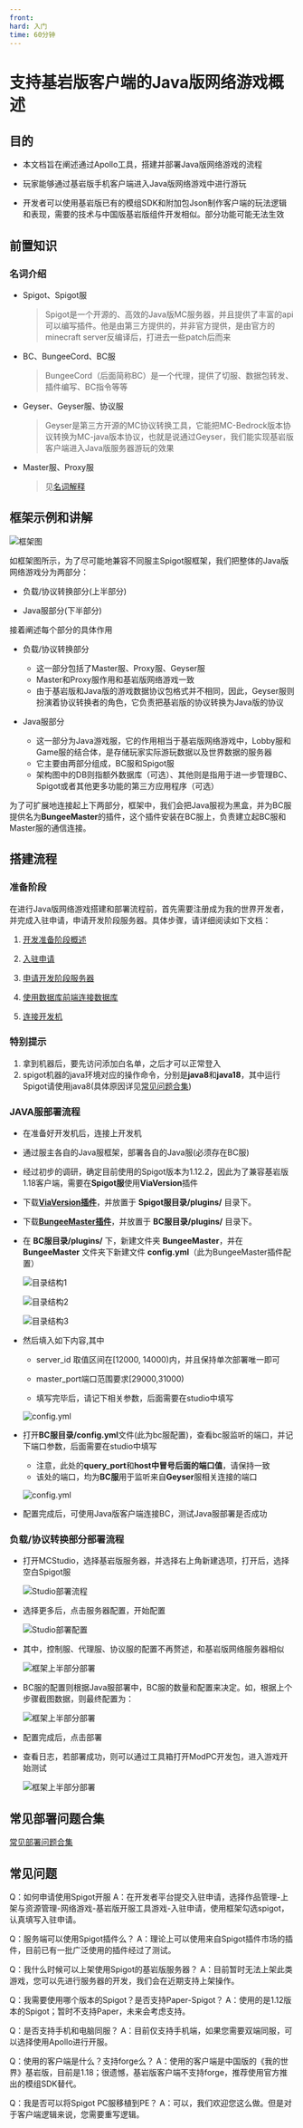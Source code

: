 ```yaml
---
front: 
hard: 入门
time: 60分钟
---
```


# 支持基岩版客户端的Java版网络游戏概述

## 目的

- 本文档旨在阐述通过Apollo工具，搭建并部署Java版网络游戏的流程

- 玩家能够通过基岩版手机客户端进入Java版网络游戏中进行游玩

- 开发者可以使用基岩版已有的模组SDK和附加包Json制作客户端的玩法逻辑和表现，需要的技术与中国版基岩版组件开发相似。部分功能可能无法生效

## 前置知识

### 名词介绍
- Spigot、Spigot服
  
	> Spigot是一个开源的、高效的Java版MC服务器，并且提供了丰富的api可以编写插件。他是由第三方提供的，并非官方提供，是由官方的minecraft server反编译后，打进去一些patch后而来

- BC、BungeeCord、BC服
  
	> BungeeCord（后面简称BC）是一个代理，提供了切服、数据包转发、插件编写、BC指令等等

- Geyser、Geyser服、协议服
  
	> Geyser是第三方开源的MC协议转换工具，它能把MC-Bedrock版本协议转换为MC-java版本协议，也就是说通过Geyser，我们能实现基岩版客户端进入Java版服务器游玩的效果

- Master服、Proxy服

	> 见[名词解释](../课程2：Apollo基础知识/第2节：Apollo框架.md)

## 框架示例和讲解

![框架图](./res/frame.png)

如框架图所示，为了尽可能地兼容不同服主Spigot服框架，我们把整体的Java版网络游戏分为两部分：

- 负载/协议转换部分(上半部分)

- Java服部分(下半部分)

接着阐述每个部分的具体作用

- 负载/协议转换部分
    - 这一部分包括了Master服、Proxy服、Geyser服
    - Master和Proxy服作用和基岩版网络游戏一致
    - 由于基岩版和Java版的游戏数据协议包格式并不相同，因此，Geyser服则扮演着协议转换者的角色，它负责把基岩版的协议转换为Java版的协议

- Java服部分
    - 这一部分为Java游戏服，它的作用相当于基岩版网络游戏中，Lobby服和Game服的结合体，是存储玩家实际游玩数据以及世界数据的服务器
    - 它主要由两部分组成，BC服和Spigot服
    - 架构图中的DB则指额外数据库（可选）、其他则是指用于进一步管理BC、Spigot或者其他更多功能的第三方应用程序（可选）

为了可扩展地连接起上下两部分，框架中，我们会把Java服视为黑盒，并为BC服提供名为**BungeeMaster**的插件，这个插件安装在BC服上，负责建立起BC服和Master服的通信连接。

## 搭建流程

### 准备阶段

在进行Java版网络游戏搭建和部署流程前，首先需要注册成为我的世界开发者，并完成入驻申请，申请开发阶段服务器。具体步骤，请详细阅读如下文档：

1. [开发准备阶段概述](../课程1：成为Apollo服主及相关准备/第2节：开发准备阶段概述.md)
   
2. [入驻申请](../课程1：成为Apollo服主及相关准备/第3节：入驻申请.md)
   
3. [申请开发阶段服务器](../课程1：成为Apollo服主及相关准备/第4节：申请开发阶段服务器.md)
   
4. [使用数据库前端连接数据库](../课程1：成为Apollo服主及相关准备/第5节（拓展）：使用数据库前端连接数据库.md)
   
5. [连接开发机](../课程1：成为Apollo服主及相关准备/第5节：连接开发机.md)

### 特别提示

1. 拿到机器后，要先访问添加白名单，之后才可以正常登入
2. spigot机器的java环境对应的操作命令，分别是**java8**和**java18**，其中运行Spigot请使用java8(具体原因详见[常见问题合集](./90-常见问题合集.md))

### JAVA服部署流程
- 在准备好开发机后，连接上开发机
- 通过服主各自的Java服框架，部署各自的Java服(必须存在BC服)
- 经过初步的调研，确定目前使用的Spigot版本为1.12.2，因此为了兼容基岩版1.18客户端，需要在**Spigot服**使用**ViaVersion**插件
- 下载[**ViaVersion插件**](https://www.spigotmc.org/resources/viaversion.19254/)，并放置于 **Spigot服目录/plugins/** 目录下。
- 下载[**BungeeMaster插件**](./99-下载内容.md#bungeemaster插件)，并放置于 **BC服目录/plugins/** 目录下。
- 在 **BC服目录/plugins/** 下，新建文件夹 **BungeeMaster**，并在 **BungeeMaster** 文件夹下新建文件 **config.yml**（此为BungeeMaster插件配置）

    ![目录结构1](./res/bc01.png)

    ![目录结构2](./res/bc02.png)

    ![目录结构3](./res/bc03.png)

- 然后填入如下内容,其中
    - server_id 取值区间在[12000, 14000)内，并且保持单次部署唯一即可

    - master_port端口范围要求[29000,31000)

    - 填写完毕后，请记下相关参数，后面需要在studio中填写

    ![config.yml](./res/bc04.png)

- 打开**BC服目录/config.yml**文件(此为bc服配置)，查看bc服监听的端口，并记下端口参数，后面需要在studio中填写
    - 注意，此处的**query_port**和**host中冒号后面的端口值**，请保持一致
    - 该处的端口，均为**BC服**用于监听来自**Geyser**服相关连接的端口

    ![config.yml](./res/bc05.png)

- 配置完成后，可使用Java版客户端连接BC，测试Java服部署是否成功

### 负载/协议转换部分部署流程

- 打开MCStudio，选择基岩版服务器，并选择右上角新建选项，打开后，选择空白Spigot服
  
    ![Studio部署流程](./res/studio1.png)

- 选择更多后，点击服务器配置，开始配置

    ![Studio部署配置](./res/studio2.png)

- 其中，控制服、代理服、协议服的配置不再赘述，和基岩版网络服务器相似

    ![框架上半部分部署](./res/studio3.png)

- BC服的配置则根据Java服部署中，BC服的数量和配置来决定。如，根据上个步骤截图数据，则最终配置为：

    ![框架上半部分部署](./res/studio4.png)

- 配置完成后，点击部署

- 查看日志，若部署成功，则可以通过工具箱打开ModPC开发包，进入游戏开始测试

    ![框架上半部分部署](./res/studio5.png)

## 常见部署问题合集

[常见部署问题合集](./90-常见问题合集.md)

## 常见问题

Q：如何申请使用Spigot开服
A：在开发者平台提交入驻申请，选择作品管理-上架与资源管理-网络游戏-基岩版开服工具游戏-入驻申请，使用框架勾选spigot，认真填写入驻申请。

Q：服务端可以使用Spigot插件么？
A：理论上可以使用来自Spigot插件市场的插件，目前已有一批广泛使用的插件经过了测试。

Q：我什么时候可以上架使用Spigot的基岩版服务器？
A：目前暂时无法上架此类游戏，您可以先进行服务器的开发，我们会在近期支持上架操作。

Q：我需要使用哪个版本的Spigot？是否支持Paper-Spigot？
A：使用的是1.12版本的Spigot；暂时不支持Paper，未来会考虑支持。

Q：是否支持手机和电脑同服？
A：目前仅支持手机端，如果您需要双端同服，可以选择使用Apollo进行开服。

Q：使用的客户端是什么？支持forge么？
A：使用的客户端是中国版的《我的世界》基岩版，目前是1.18；很遗憾，基岩版客户端不支持forge，推荐使用官方推出的模组SDK替代。

Q：我是否可以将Spigot PC服移植到PE？
A：可以，我们欢迎您这么做。但是对于客户端逻辑来说，您需要重写逻辑。
